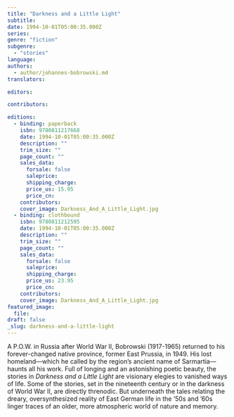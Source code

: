 ```yaml
---
title: "Darkness and a Little Light"
subtitle:
date: 1994-10-01T05:00:35.000Z
series:
genre: "fiction"
subgenre:
  - "stories"
language:
authors:
  - author/johannes-bobrowski.md
translators:

editors:

contributors:

editions:
  - binding: paperback
    isbn: 9780811217668
    date: 1994-10-01T05:00:35.000Z
    description: ""
    trim_size: ""
    page_count: ""
    sales_data:
      forsale: false
      saleprice:
      shipping_charge:
      price_us: 15.95
      price_cn:
    contributors:
    cover_image: Darkness_And_A_Little_Light.jpg
  - binding: clothbound
    isbn: 9780811212595
    date: 1994-10-01T05:00:35.000Z
    description: ""
    trim_size: ""
    page_count: ""
    sales_data:
      forsale: false
      saleprice:
      shipping_charge:
      price_us: 23.95
      price_cn:
    contributors:
    cover_image: Darkness_And_A_Little_Light.jpg
featured_image:
  file:
draft: false
_slug: darkness-and-a-little-light
---
```


A P.O.W. in Russia after World War II, Bobrowski (1917-1965) returned to his forever-changed native province, former East Prussia, in 1949. His lost homeland––which he called by the region’s ancient name of Sarmartia––haunts all his work. Full of longing and an astonishing poetic beauty, the stories in _Darkness and a Little Light_ are visionary elegies to vanished ways of life. Some of the stories, set in the nineteenth century or in the darkness of World War II, are directly threnodic. But underneath the tales relating the dreary, oversynthesized reality of East German life in the ’50s and ’60s linger traces of an older, more atmospheric world of nature and memory.

